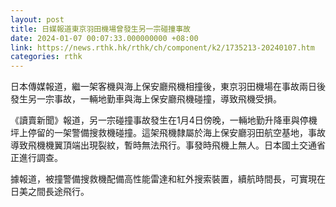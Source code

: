 ```yaml
---
layout: post
title: 日媒報道東京羽田機場曾發生另一宗碰撞事故
date: 2024-01-07 00:07:33.000000000 +08:00
link: https://news.rthk.hk/rthk/ch/component/k2/1735213-20240107.htm
categories: rthk
---
```


日本傳媒報道，繼一架客機與海上保安廳飛機相撞後，東京羽田機場在事故兩日後發生另一宗事故，一輛地勤車與海上保安廳飛機碰撞，導致飛機受損。

《讀賣新聞》報道，另一宗碰撞事故發生在1月4日傍晚，一輛地勤升降車與停機坪上停留的一架警備搜救機碰撞。這架飛機隸屬於海上保安廳羽田航空基地，事故導致飛機機翼頂端出現裂紋，暫時無法飛行。事發時飛機上無人。日本國土交通省正進行調查。

據報道，被撞警備搜救機配備高性能雷達和紅外搜索裝置，續航時間長，可實現在日美之間長途飛行。
